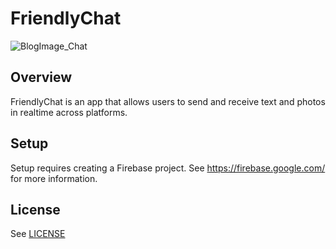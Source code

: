 # FriendlyChat
![BlogImage_Chat](https://user-images.githubusercontent.com/39211262/80966253-c487d780-8e31-11ea-9b74-888b787716d5.jpg)

## Overview

FriendlyChat is an app that allows users to send and receive text and photos in realtime across platforms.

## Setup

Setup requires creating a Firebase project. See https://firebase.google.com/ for more information.

## License
See [LICENSE](LICENSE)

